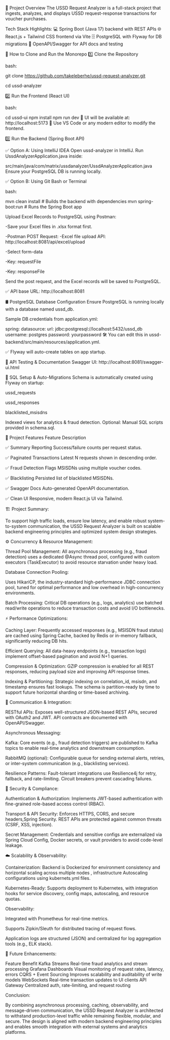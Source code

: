 📌 Project Overview
The USSD Request Analyzer is a full-stack project that ingests, analyzes, and displays USSD request-response transactions for voucher purchases.

Tech Stack Highlights:
💻 Spring Boot (Java 17) backend with REST APIs
🌐 React.js + Tailwind CSS frontend via Vite
🗄️ PostgreSQL with Flyway for DB migrations
📘 OpenAPI/Swagger for API docs and testing

🚀 How to Clone and Run the Monorepo
1️⃣ Clone the Repository

bash:


git clone https://github.com/takeleberhe/ussd-request-analyzer.git

cd ussd-analyzer

2️⃣ Run the Frontend (React UI)

bash:

cd ussd-ui
npm install
npm run dev
🔹 UI will be available at: http://localhost:5173
🔹 Use VS Code or any modern editor to modify the frontend.


3️⃣ Run the Backend (Spring Boot API)

✅ Option A: Using IntelliJ IDEA
Open ussd-analyzer in IntelliJ.
Run UssdAnalyzerApplication.java inside:



src/main/java/com/matrix/ussdanalyzer/UssdAnalyzerApplication.java
Ensure your PostgreSQL DB is running locally.

✅ Option B: Using Git Bash or Terminal

bash:


  mvn clean install         # Builds the backend with dependencies
  mvn spring-boot:run       # Runs the Spring Boot app
  
Upload Excel Records to PostgreSQL using Postman:

-Save your Excel files in .xlsx format first.

-Postman POST Request:
-Excel file upload API: http://localhost:8081/api/excel/upload

-Select form-data

-Key: requestFile

-Key: responseFile

Send the post request, and the Excel records will be saved to PostgreSQL.

✅ API base URL: http://localhost:8081

🛢️ PostgreSQL Database Configuration
Ensure PostgreSQL is running locally with a database named ussd_db.

Sample DB credentials from application.yml:

spring:
  datasource:
    url: jdbc:postgresql://localhost:5432/ussd_db
    username: postgres
    password: yourpassword
🛠 You can edit this in ussd-backend/src/main/resources/application.yml.

✅ Flyway will auto-create tables on app startup.

📖 API Testing & Documentation
Swagger UI: http://localhost:8081/swagger-ui.html

🧩 SQL Setup & Auto-Migrations
Schema is automatically created using Flyway on startup:

ussd_requests

ussd_responses

blacklisted_msisdns

Indexed views for analytics & fraud detection.
Optional: Manual SQL scripts provided in schema.sql.

🧠 Project Features
Feature	Description

✅ Summary Reporting	Success/failure counts per request status.

✅ Paginated Transactions	Latest N requests shown in descending order.

✅ Fraud Detection	Flags MSISDNs using multiple voucher codes.

✅ Blacklisting	Persisted list of blacklisted MSISDNs.

✅ Swagger Docs	Auto-generated OpenAPI documentation.

✅ Clean UI	Responsive, modern React.js UI via Tailwind.

🏗️ Project Summary:

To support high traffic loads, ensure low latency, and enable robust system-to-system communication, the USSD Request Analyzer is built on scalable backend engineering principles and optimized system design strategies.

⚙️ Concurrency & Resource Management:

Thread Pool Management:
All asynchronous processing (e.g., fraud detection) uses a dedicated @Async thread pool, configured with custom executors (TaskExecutor) to avoid resource starvation under heavy load.

Database Connection Pooling:

Uses HikariCP, the industry-standard high-performance JDBC connection pool, tuned for optimal performance and low overhead in high-concurrency environments.

Batch Processing:
Critical DB operations (e.g., logs, analytics) use batched read/write operations to reduce transaction costs and avoid I/O bottlenecks.

⚡ Performance Optimizations:

Caching Layer:
Frequently accessed responses (e.g., MSISDN fraud status) are cached using Spring Cache, backed by Redis or in-memory fallback, significantly reducing DB hits.

Efficient Querying:
All data-heavy endpoints (e.g., transaction logs) implement offset-based pagination and avoid N+1 queries.

Compression & Optimization:
GZIP compression is enabled for all REST responses, reducing payload size and improving API response times.

Indexing & Partitioning:
Strategic indexing on correlation_id, msisdn, and timestamp ensures fast lookups. The schema is partition-ready by time to support future horizontal sharding or time-based archiving.

📡 Communication & Integration:

RESTful APIs:
Exposes well-structured JSON-based REST APIs, secured with OAuth2 and JWT. API contracts are documented with OpenAPI/Swagger.

Asynchronous Messaging:

Kafka: Core events (e.g., fraud detection triggers) are published to Kafka topics to enable real-time analytics and downstream consumption.

RabbitMQ (optional): Configurable queue for sending external alerts, retries, or inter-system communication (e.g., blacklisting services).

Resilience Patterns:
Fault-tolerant integrations use Resilience4j for retry, fallback, and rate-limiting. Circuit breakers prevent cascading failures.

🔐 Security & Compliance:

Authentication & Authorization:
Implements JWT-based authentication with fine-grained role-based access control (RBAC).

Transport & API Security:
Enforces HTTPS, CORS, and secure headers,Spring Security. REST APIs are protected against common threats (CSRF, XSS, injection).

Secret Management:
Credentials and sensitive configs are externalized via Spring Cloud Config, Docker secrets, or vault providers to avoid code-level leakage.

☁️ Scalability & Observability:

Containerization:
Backend is Dockerized for environment consistency and horizontal scaling across multiple nodes , infrastructure Autoscaling configurations using kubernets.yml files.

Kubernetes-Ready:
Supports deployment to Kubernetes, with integration hooks for service discovery, config maps, autoscaling, and resource quotas.

Observability:

Integrated with Prometheus for real-time metrics.

Supports Zipkin/Sleuth for distributed tracing of request flows.

Application logs are structured (JSON) and centralized for log aggregation tools (e.g., ELK stack).

🔭 Future Enhancements:

Feature	Benefit
Kafka Streams	Real-time fraud analytics and stream processing
Grafana Dashboards	Visual monitoring of request rates, latency, errors
CQRS + Event Sourcing	Improves scalability and auditability of write models
WebSockets	Real-time transaction updates to UI clients
API Gateway	Centralized auth, rate-limiting, and request routing

 Conclusion:
 
By combining asynchronous processing, caching, observability, and message-driven communication, the USSD Request Analyzer is architected to withstand production-level traffic while remaining flexible, modular, and secure. The design is aligned with modern backend engineering principles and enables smooth integration with external systems and analytics platforms.
